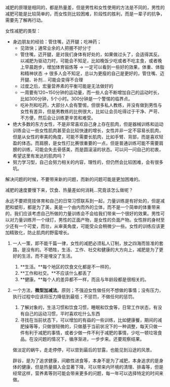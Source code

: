 减肥的原理是相同的，都是热量差，但是男性和女性使用的方法是不同的，男性的减肥可能是比较简单的，而女性则比较困难，阶段性的胜利，而是一辈子的抗争，需要先了解再行动。

女性减肥的类型：

- 身边朋友的经验：管住嘴，迈开腿；吃神药；
	- 见效快；通常业余的人把握不好分寸
	- 管住嘴，迈开腿，是对我们身体有好处的，如果做过头了，会适得其反。以减肥为驱动力时，可能会不知足，比如晚饭少吃或者不吃主食，或者晚上早晨跑步，增加体育锻炼等  → 一定可以看到一些好的效果，体重、体脂和精神状态 → 很多人会不知足，总以为更瘦的自己是更好的，管住嘴、迈开腿、补剂… 可能会变得不合理
	- 过度之后，宏量营养素的平衡可能是无法做好的
	- 一周要有120~150分钟的运动量，而一些人会不断增加自己的运动时长，比如300分钟，5个小时。300分钟是一个警惕的临界点。
	- 吃补剂和吃药，大部分人会有警惕，但很多私人教练，并没有做到男性与女性有差异，但是男教练的比例很大，比如让会员吃得过于干净、严苛、不方便，然后会让训练更辛苦和难受。
- 绝大多数的东方女性，不是非常喜欢自己身上存在肌肉，但是器械训练和运动训练会让一些女性肌肉甚至会比较快速的增长，女性并非一定不容易长肌肉，但是从女性的审美的角度，可能不需要长肌肉，比如手臂、背部，而是喜欢轻盈的体态。而肩膀，是女性打比赛很重要的一点，但是普通训练可能不需要肩膀的训练，可能会失去骨感美，而是圆滚滚的状态。可以问一问自己的初衷，希望这里有发达的肌肉吗？
- 努力学习型，自己会努力相关的内容，理性的，但仍然会比较困难，会有很多坑。

解决问题的时候，不要带来新的问题，而新的问题可能是更加困难的。

减肥的速度要慢下来，饮食、热量差如何消耗…究竟该怎么做呢？

永远不要把竞技体育和自己的日常习惯联系到一起，力量训练是有好处的，但是减肥和塑形，都是为了美，美是一个由内而外的立体，而不是一个简单的体重带来的，我们应该考虑自己所做的力量训练会不会给我们带来一个很好的效果。男性可以对力量训练开一个绿灯，男性的正面产物，是女性的负面产物。女性胖的身材至少还有一个可爱，而壮，从审美角度，可能受众会稍微少一些。女性的训练应该更加精致化，防止肌肉的野蛮增长。

1. 一人一策，即不能千篇一律，女性的减肥必须私人订制，放之四海而皆准的套路，是没有的。不牺牲，生活、工作、社交和健康的大方向上，减肥是为了更好的生活，而不是埋没了生活。

	1. **生活。**每个地区的饮食文化都是不一样的，
	2. **工作和社交。**不应该什么都丢了
	3. **健康。**每个人的差异都不一样，而且与年龄段都是很相关的。 

2. 一个方法，**微型加减法**。原则；不强迫女性做任何不想做的事情；没有压力，执行过程中应该将压力降低到最低；不惩罚，不做任何的惩罚。

	1. 了解对象的，生活习惯和饮食习惯，睡眠和饮食等，日常工作状态，有没有自己的运动习惯，平时喜欢吃什么东西
	2. 寻找在当前状态下，可以增加的有益的一些训练，比如健康餐，期间的减肥操等等，只做很轻微的，只做基于当前状况下的一种调整，每天只做一件有利于减肥的事情，或者少做一件不利于减肥的事情，少吃一顿垃圾食品。在没问题的情况下，循序渐进，一步步来。还要观察结果。

	做淡定的蜗牛，走走停停，可以尝到最后的甘露，也能见到沿途的风景。

	辟谷，是为了追求健康，间歇性进食等，本身不是为了减肥，本身追求的是身体的健康，但是热量摄入会显著下降，可以带来内环境的清理、排毒等，但是经常这样，营养素等则可能会带来更多的问题，每一年可以选择特定的时间来做。 